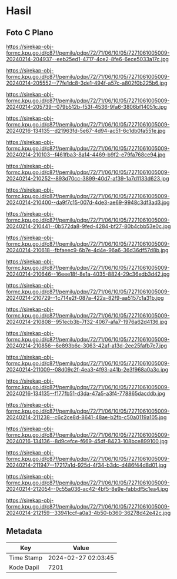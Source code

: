 # Hasil

## Foto C Plano

https://sirekap-obj-formc.kpu.go.id/c87f/pemilu/pdpr/72/71/06/10/05/7271061005009-20240214-204937--eeb25ed1-4717-4ce2-8fe6-6ece5033a17c.jpg

https://sirekap-obj-formc.kpu.go.id/c87f/pemilu/pdpr/72/71/06/10/05/7271061005009-20240214-205552--77fe1dc8-3de1-494f-a57c-a802f0b225b6.jpg

https://sirekap-obj-formc.kpu.go.id/c87f/pemilu/pdpr/72/71/06/10/05/7271061005009-20240214-205739--079b512b-f53f-4536-9fa6-3806bf14051c.jpg

https://sirekap-obj-formc.kpu.go.id/c87f/pemilu/pdpr/72/71/06/10/05/7271061005009-20240216-134135--d21963fd-5e67-4d94-ac51-6c1db0fa551e.jpg

https://sirekap-obj-formc.kpu.go.id/c87f/pemilu/pdpr/72/71/06/10/05/7271061005009-20240214-210103--f461fba3-8a14-4469-b9f2-e79fa768ce94.jpg

https://sirekap-obj-formc.kpu.go.id/c87f/pemilu/pdpr/72/71/06/10/05/7271061005009-20240214-210252--893d70cc-3899-40d7-af39-1a7d1133d623.jpg

https://sirekap-obj-formc.kpu.go.id/c87f/pemilu/pdpr/72/71/06/10/05/7271061005009-20240214-210400--da9f7c15-007d-4de3-ae69-9948c3df3ad3.jpg

https://sirekap-obj-formc.kpu.go.id/c87f/pemilu/pdpr/72/71/06/10/05/7271061005009-20240214-210441--0b572da8-9fed-4284-bf27-80b4cbb53e0c.jpg

https://sirekap-obj-formc.kpu.go.id/c87f/pemilu/pdpr/72/71/06/10/05/7271061005009-20240214-210618--fbfaeec9-6b7e-4d4e-96a6-36d36df57d8b.jpg

https://sirekap-obj-formc.kpu.go.id/c87f/pemilu/pdpr/72/71/06/10/05/7271061005009-20240214-210646--16eee18f-8e1a-4035-8824-29c36edb3d42.jpg

https://sirekap-obj-formc.kpu.go.id/c87f/pemilu/pdpr/72/71/06/10/05/7271061005009-20240214-210729--1c714e2f-087a-422a-82f9-aa5157c1a31b.jpg

https://sirekap-obj-formc.kpu.go.id/c87f/pemilu/pdpr/72/71/06/10/05/7271061005009-20240214-210808--951ecb3b-7f32-4067-afa7-1976a62d4136.jpg

https://sirekap-obj-formc.kpu.go.id/c87f/pemilu/pdpr/72/71/06/10/05/7271061005009-20240214-210856--6e893b6c-3063-42af-a13d-2ee25fafb7e7.jpg

https://sirekap-obj-formc.kpu.go.id/c87f/pemilu/pdpr/72/71/06/10/05/7271061005009-20240214-211009--08d09c2f-4ea3-4f93-a41b-2e3f968a0a3c.jpg

https://sirekap-obj-formc.kpu.go.id/c87f/pemilu/pdpr/72/71/06/10/05/7271061005009-20240216-134135--f177fb51-d3da-47a5-a3f4-778865dacddb.jpg

https://sirekap-obj-formc.kpu.go.id/c87f/pemilu/pdpr/72/71/06/10/05/7271061005009-20240214-211238--c6c2ce8d-8641-48ae-b2fb-c50a0119a105.jpg

https://sirekap-obj-formc.kpu.go.id/c87f/pemilu/pdpr/72/71/06/10/05/7271061005009-20240216-134136--8d9cefce-f669-45df-8423-108bce899100.jpg

https://sirekap-obj-formc.kpu.go.id/c87f/pemilu/pdpr/72/71/06/10/05/7271061005009-20240214-211947--17217a1d-925d-4f34-b3dc-d486f44d8d01.jpg

https://sirekap-obj-formc.kpu.go.id/c87f/pemilu/pdpr/72/71/06/10/05/7271061005009-20240214-212054--0c55a036-ac42-4bf5-8e9e-fabbdf5c1ea4.jpg

https://sirekap-obj-formc.kpu.go.id/c87f/pemilu/pdpr/72/71/06/10/05/7271061005009-20240214-212159--33941ccf-a0a3-4b50-b360-36278d42e42c.jpg


## Metadata

| Key        | Value               |
| ---------- | ------------------- |
| Time Stamp | 2024-02-27 02:03:45 |
| Kode Dapil | 7201                |



